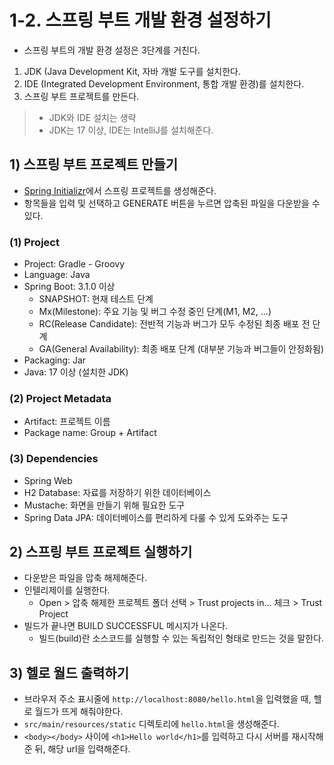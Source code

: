 # 1-2. 스프링 부트 개발 환경 설정하기
- 스프링 부트의 개발 환경 설정은 3단계를 거친다.
1. JDK (Java Development Kit, 자바 개발 도구를 설치한다.
2. IDE (Integrated Development Environment, 통합 개발 환경)를 설치한다.
3. 스프링 부트 프로젝트를 만든다.

> - JDK와 IDE 설치는 생략
> - JDK는 17 이상, IDE는 IntelliJ를 설치해준다.

## 1) 스프링 부트 프로젝트 만들기
- [Spring Initializr](https://start.spring.io)에서 스프링 프로젝트를 생성해준다.
- 항목들을 입력 및 선택하고 GENERATE 버튼을 누르면 압축된 파일을 다운받을 수 있다.

### (1) Project
- Project: Gradle - Groovy
- Language: Java
- Spring Boot: 3.1.0 이상
	- SNAPSHOT: 현재 테스트 단계
	- Mx(Milestone): 주요 기능 및 버그 수정 중인 단계(M1, M2, ...)
	- RC(Release Candidate): 전반적 기능과 버그가 모두 수정된 최종 배포 전 단계
	- GA(General Availability): 최종 배포 단계 (대부분 기능과 버그들이 안정화됨)
- Packaging: Jar
- Java: 17 이상 (설치한 JDK)

### (2) Project Metadata
- Artifact: 프로젝트 이름
- Package name: Group + Artifact

### (3) Dependencies
- Spring Web
- H2 Database: 자료를 저장하기 위한 데이터베이스
- Mustache: 화면을 만들기 위해 필요한 도구
- Spring Data JPA: 데이터베이스를 편리하게 다룰 수 있게 도와주는 도구

## 2) 스프링 부트 프로젝트 실행하기
- 다운받은 파일을 압축 해제해준다.
- 인텔리제이를 실행한다.
	- Open > 압축 해제한 프로젝트 폴더 선택 > Trust projects in... 체크 > Trust Project
- 빌드가 끝나면 BUILD SUCCESSFUL 메시지가 나온다.
	- 빌드(build)란 소스코드를 실행할 수 있는 독립적인 형태로 만드는 것을 말한다.

## 3) 헬로 월드 출력하기
- 브라우저 주소 표시줄에 `http://localhost:8080/hello.html`을 입력했을 때, 헬로 월드가 뜨게 해줘야한다.
- `src/main/resources/static` 디렉토리에 `hello.html`을 생성해준다.
- `<body></body>` 사이에 `<h1>Hello world</h1>`를 입력하고 다시 서버를 재시작해준 뒤, 해당 url을 입력해준다.